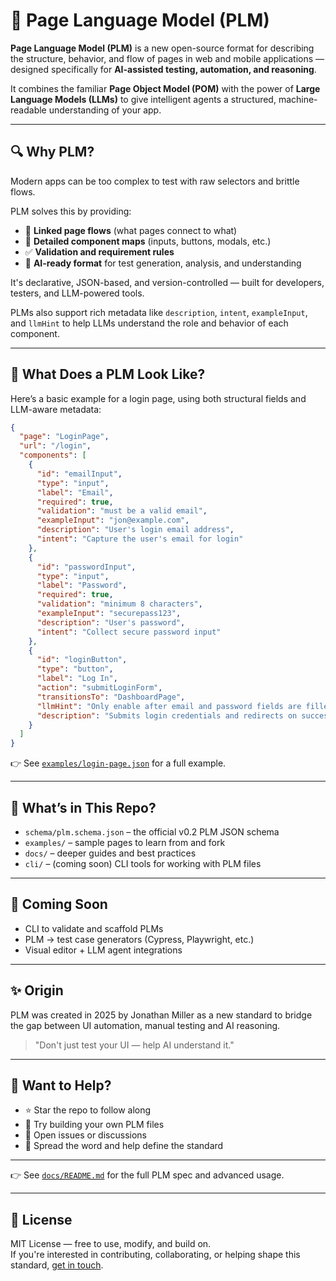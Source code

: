 # 📄 Page Language Model (PLM)

**Page Language Model (PLM)** is a new open-source format for describing the structure, behavior, and flow of pages in web and mobile applications — designed specifically for **AI-assisted testing, automation, and reasoning**.

It combines the familiar **Page Object Model (POM)** with the power of **Large Language Models (LLMs)** to give intelligent agents a structured, machine-readable understanding of your app.

---

## 🔍 Why PLM?

Modern apps can be too complex to test with raw selectors and brittle flows.

PLM solves this by providing:

- 🔗 **Linked page flows** (what pages connect to what)
- 🔘 **Detailed component maps** (inputs, buttons, modals, etc.)
- ✅ **Validation and requirement rules**
- 🧠 **AI-ready format** for test generation, analysis, and understanding

It's declarative, JSON-based, and version-controlled — built for developers, testers, and LLM-powered tools.

PLMs also support rich metadata like `description`, `intent`, `exampleInput`, and `llmHint` to help LLMs understand the role and behavior of each component.

---

## 🧠 What Does a PLM Look Like?

Here’s a basic example for a login page, using both structural fields and LLM-aware metadata:

```json
{
  "page": "LoginPage",
  "url": "/login",
  "components": [
    {
      "id": "emailInput",
      "type": "input",
      "label": "Email",
      "required": true,
      "validation": "must be a valid email",
      "exampleInput": "jon@example.com",
      "description": "User's login email address",
      "intent": "Capture the user's email for login"
    },
    {
      "id": "passwordInput",
      "type": "input",
      "label": "Password",
      "required": true,
      "validation": "minimum 8 characters",
      "exampleInput": "securepass123",
      "description": "User's password",
      "intent": "Collect secure password input"
    },
    {
      "id": "loginButton",
      "type": "button",
      "label": "Log In",
      "action": "submitLoginForm",
      "transitionsTo": "DashboardPage",
      "llmHint": "Only enable after email and password fields are filled and valid",
      "description": "Submits login credentials and redirects on success"
    }
  ]
}
```

👉 See [`examples/login-page.json`](examples/login-page.json) for a full example.

---

## 🧱 What’s in This Repo?

- `schema/plm.schema.json` – the official v0.2 PLM JSON schema
- `examples/` – sample pages to learn from and fork
- `docs/` – deeper guides and best practices
- `cli/` – (coming soon) CLI tools for working with PLM files

---

## 🚀 Coming Soon

- CLI to validate and scaffold PLMs
- PLM → test case generators (Cypress, Playwright, etc.)
- Visual editor + LLM agent integrations

---

## ✨ Origin

PLM was created in 2025 by Jonathan Miller as a new standard to bridge the gap between UI automation, manual testing and AI reasoning.

> "Don't just test your UI — help AI understand it."

---

## 🤝 Want to Help?

- ⭐ Star the repo to follow along
- 📂 Try building your own PLM files
- 📣 Open issues or discussions
- 🧠 Spread the word and help define the standard

---

👉 See [`docs/README.md`](docs/README.md) for the full PLM spec and advanced usage.

---

## 📜 License

MIT License — free to use, modify, and build on.  
If you're interested in contributing, collaborating, or helping shape this standard, [get in touch](https://github.com/JonnyMiller99).
